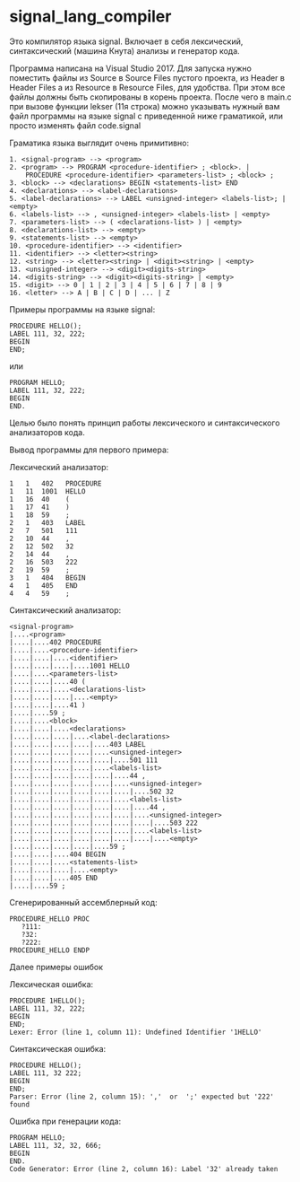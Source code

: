 # signal_lang_compiler
Это компилятор языка signal. Включает в себя лексический, синтаксический (машина Кнута) анализы и генератор кода.

Программа написана на Visual Studio 2017.
Для запуска нужно поместить файлы из Source в Source Files пустого проекта, из Header в Header Files а из Resource в Resource Files, для удобства.
При этом все файлы должны быть скопированы в корень проекта.
После чего в main.c при вызове функции lekser (11я строка) можно указывать нужный вам файл программы на языке signal с приведенной ниже граматикой, или просто изменять файл code.signal

Граматика языка выглядит очень примитивно:

	1. <signal-program> --> <program>
	2. <program> --> PROGRAM <procedure-identifier> ; <block>. |
		PROCEDURE <procedure-identifier> <parameters-list> ; <block> ;
	3. <block> --> <declarations> BEGIN <statements-list> END
	4. <declarations> --> <label-declarations>
	5. <label-declarations> --> LABEL <unsigned-integer> <labels-list>; | <empty>
	6. <labels-list> --> , <unsigned-integer> <labels-list> | <empty>
	7. <parameters-list> --> ( <declarations-list> ) | <empty>
	8. <declarations-list> --> <empty>
	9. <statements-list> --> <empty>
	10. <procedure-identifier> --> <identifier>
	11. <identifier> --> <letter><string>
	12. <string> --> <letter><string> | <digit><string> | <empty>
	13. <unsigned-integer> --> <digit><digits-string>
	14. <digits-string> --> <digit><digits-string> | <empty>
	15. <digit> --> 0 | 1 | 2 | 3 | 4 | 5 | 6 | 7 | 8 | 9
	16. <letter> --> A | B | C | D | ... | Z

Примеры программы на языке signal:

	PROCEDURE HELLO();
	LABEL 111, 32, 222;
	BEGIN
	END;

или

	PROGRAM HELLO;
	LABEL 111, 32, 222;
	BEGIN
	END.

Целью было понять принцип работы лексического и синтаксического анализаторов кода.

Вывод программы для первого примера:

Лексический анализатор:

	1   1   402   PROCEDURE
	1   11  1001  HELLO
	1   16  40    (
	1   17  41    )
	1   18  59    ;
	2   1   403   LABEL
	2   7   501   111
	2   10  44    ,
	2   12  502   32
	2   14  44    ,
	2   16  503   222
	2   19  59    ;
	3   1   404   BEGIN
	4   1   405   END
	4   4   59    ;

Синтаксический анализатор:

	<signal-program>
	|....<program>
	|....|....402 PROCEDURE
	|....|....<procedure-identifier>
	|....|....|....<identifier>
	|....|....|....|....1001 HELLO
	|....|....<parameters-list>
	|....|....|....40 (
	|....|....|....<declarations-list>
	|....|....|....|....<empty>
	|....|....|....41 )
	|....|....59 ;
	|....|....<block>
	|....|....|....<declarations>
	|....|....|....|....<label-declarations>
	|....|....|....|....|....403 LABEL
	|....|....|....|....|....<unsigned-integer>
	|....|....|....|....|....|....501 111
	|....|....|....|....|....<labels-list>
	|....|....|....|....|....|....44 ,
	|....|....|....|....|....|....<unsigned-integer>
	|....|....|....|....|....|....|....502 32
	|....|....|....|....|....|....<labels-list>
	|....|....|....|....|....|....|....44 ,
	|....|....|....|....|....|....|....<unsigned-integer>
	|....|....|....|....|....|....|....|....503 222
	|....|....|....|....|....|....|....<labels-list>
	|....|....|....|....|....|....|....|....<empty>
	|....|....|....|....|....59 ;
	|....|....|....404 BEGIN
	|....|....|....<statements-list>
	|....|....|....|....<empty>
	|....|....|....405 END
	|....|....59 ;

Сгенерированный ассемблерный код:

	PROCEDURE_HELLO PROC
	   ?111:
	   ?32:
	   ?222:
	PROCEDURE_HELLO ENDP

Далее примеры ошибок

Лексическая ошибка:

	PROCEDURE 1HELLO();
	LABEL 111, 32, 222;
	BEGIN
	END;
	Lexer: Error (line 1, column 11): Undefined Identifier '1HELLO'

Синтаксическая ошибка:

	PROCEDURE HELLO();
	LABEL 111, 32 222;
	BEGIN
	END;
	Parser: Error (line 2, column 15): ','  or  ';' expected but '222' found

Ошибка при генерации кода:

	PROGRAM HELLO;
	LABEL 111, 32, 32, 666;
	BEGIN
	END.
	Code Generator: Error (line 2, column 16): Label '32' already taken
